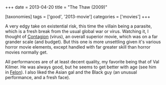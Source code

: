 +++
date = 2013-04-20
title = "The Thaw (2009)"

[taxonomies]
tags = ['good', '2013-movie']
categories = ['movies']
+++

A very edgy take on existential risk, this time the villain being a
parasite, which is a fresh break from the usual global war or virus.
Watching it, I thought of [Contagion] (virus), an overall superior
movie, which was on a far grander scale (and budget). But this one is
more unsettling given it\'s various horror movie elements, except
handled with far greater skill than horror movies normally get.

All performances are of at least decent quality, my favorite being that
of Val Kilmer. He was always good, but he seems to get better with age
(see him in [Felon]). I also liked the Asian gal and the Black guy (an
unusual performance, and a fresh face).

  [Contagion]: http://tshepang.net/contagion-2011
  [Felon]: http://tshepang.net/felon-2008
